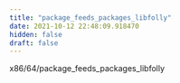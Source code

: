 ```yaml
---
title: "package_feeds_packages_libfolly"
date: 2021-10-12 22:48:09.918470
hidden: false
draft: false
---
```


x86/64/package_feeds_packages_libfolly

